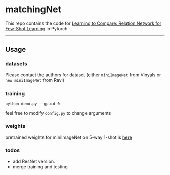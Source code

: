 # matchingNet
This repo contains the code for [Learning to Compare: Relation Network for Few-Shot Learning](https://arxiv.org/pdf/1711.06025.pdf) in Pytorch

-------------------------------------
## Usage

### datasets
Please contact the authors for dataset (either `miniImageNet` from Vinyals or `new miniImageNet` from Ravi)

### training
```
python demo.py --gpuid 0
```
feel free to modify `config.py` to change arguments

### weights

pretrained weights for miniImageNet on 5-way 1-shot is [here]()

### todos
* add ResNet version.
* merge training and testing

